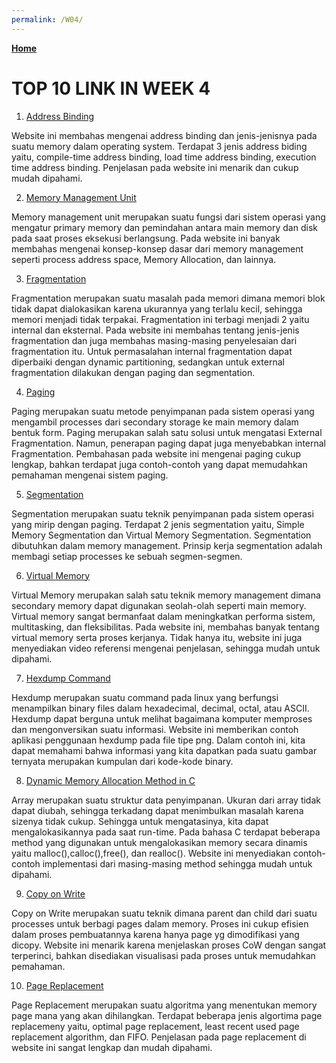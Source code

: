 ```yaml
---
permalink: /W04/
---
```

[**Home**](https://angelindepthios.github.io/os211/)

# TOP 10 LINK IN WEEK 4

1. [Address Binding](https://www.geeksforgeeks.org/address-binding-and-its-types/)

Website ini membahas mengenai address binding dan jenis-jenisnya pada suatu memory dalam operating system. Terdapat 3 jenis address biding yaitu, compile-time address binding, load time address binding, execution time address binding. Penjelasan pada website ini menarik dan cukup mudah dipahami.

2. [Memory Management Unit ](https://www.tutorialspoint.com/operating_system/os_memory_management.htm)

Memory management unit merupakan suatu fungsi dari sistem operasi yang mengatur primary memory dan pemindahan antara main memory dan disk pada saat proses eksekusi berlangsung. Pada website ini banyak membahas mengenai konsep-konsep dasar dari memory management seperti process address space, Memory Allocation, dan lainnya.

3. [Fragmentation](https://afteracademy.com/blog/what-is-fragmentation-and-what-are-its-types)

Fragmentation merupakan suatu masalah pada memori dimana memori blok tidak dapat dialokasikan karena ukurannya yang terlalu kecil, sehingga memori menjadi tidak terpakai. Fragmentation ini terbagi menjadi 2 yaitu internal dan eksternal. Pada website ini membahas tentang jenis-jenis fragmentation dan juga membahas masing-masing penyelesaian dari fragmentation itu. Untuk permasalahan internal fragmentation dapat diperbaiki dengan dynamic partitioning, sedangkan untuk external fragmentation dilakukan dengan paging dan segmentation.

4. [Paging](https://www.guru99.com/paging-in-operating-system.html#:~:text=Paging%20is%20a%20storage%20mechanism,in%20the%20form%20of%20pages.&text=Paging%20is%20used%20for%20faster,it%20is%20a%20logical%20concept.)

Paging merupakan suatu metode penyimpanan pada sistem operasi yang mengambil processes dari secondary storage ke main memory dalam bentuk form. Paging merupakan salah satu solusi untuk mengatasi External Fragmentation. Namun, penerapan paging dapat juga  menyebabkan internal Fragmentation. Pembahasan pada website ini mengenai paging cukup lengkap, bahkan terdapat juga contoh-contoh yang dapat memudahkan pemahaman mengenai sistem paging.

5. [Segmentation](https://www.tutorialandexample.com/what-is-paging/)

Segmentation merupakan suatu teknik penyimpanan pada sistem operasi yang mirip dengan paging. Terdapat 2 jenis segmentation yaitu, Simple Memory Segmentation dan Virtual Memory Segmentation. Segmentation dibutuhkan dalam memory management. Prinsip kerja segmentation adalah membagi setiap processes ke sebuah segmen-segmen. 

6. [Virtual Memory](https://searchstorage.techtarget.com/definition/virtual-memory)

Virtual Memory merupakan salah satu teknik memory management dimana secondary memory dapat digunakan seolah-olah seperti main memory. Virtual memory sangat bermanfaat dalam meningkatkan performa sistem, multitasking, dan fleksibilitas. Pada website ini, membahas banyak tentang virtual memory serta proses kerjanya. Tidak hanya itu, website ini juga menyediakan video referensi mengenai penjelasan, sehingga mudah untuk dipahami.

7. [Hexdump Command ](https://opensource.com/article/19/8/dig-binary-files-hexdump)

Hexdump merupakan suatu command pada linux yang berfungsi menampilkan binary files dalam hexadecimal, decimal, octal, atau ASCII. Hexdump dapat berguna untuk melihat bagaimana komputer memproses dan mengonversikan suatu informasi. Website ini memberikan contoh aplikasi penggunaan hexdump pada file tipe png. Dalam contoh ini, kita dapat memahami bahwa informasi yang kita dapatkan pada suatu gambar ternyata merupakan kumpulan dari kode-kode binary.

8. [Dynamic Memory Allocation Method in C ](https://www.programiz.com/c-programming/c-dynamic-memory-allocation)

Array merupakan suatu struktur data penyimpanan. Ukuran dari array tidak dapat diubah, sehingga terkadang dapat menimbulkan masalah karena sizenya tidak cukup. Sehingga untuk mengatasinya, kita dapat mengalokasikannya pada saat run-time. Pada bahasa C terdapat beberapa method yang digunakan untuk mengalokasikan memory secara dinamis yaitu malloc(),calloc(),free(), dan realloc(). Website ini menyediakan contoh-contoh implementasi dari masing-masing method sehingga mudah untuk dipahami.

9. [Copy on Write ](https://padakuu.com/article/95-copy-on-write)

Copy on Write merupakan suatu teknik dimana parent dan child dari suatu processes untuk berbagi pages dalam memory. Proses ini cukup efisien dalam proses pembuatannya karena hanya page yg dimodifikasi yang dicopy. Website ini menarik karena menjelaskan proses CoW dengan sangat terperinci, bahkan disediakan visualisasi pada proses untuk memudahkan pemahaman.

10. [Page Replacement](https://www.javatpoint.com/os-page-replacement-algorithms)

Page Replacement merupakan suatu algoritma yang menentukan memory page mana yang akan dihilangkan. Terdapat beberapa jenis algortima page replacemeny yaitu, optimal page replacement, least recent used page replacement algorithm, dan FIFO. Penjelasan pada page replacement di website ini sangat lengkap dan mudah dipahami.
